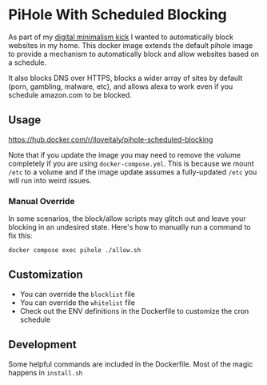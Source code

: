 # PiHole With Scheduled Blocking

As part of my [digital minimalism kick](https://mikebian.co/tag/digital-minimalism/) I wanted to automatically block websites in my home. This docker image extends the default pihole image to provide a mechanism to automatically block and allow websites based on a schedule.

It also blocks DNS over HTTPS, blocks a wider array of sites by default (porn, gambling, malware, etc), and allows alexa to work even if you schedule amazon.com to be blocked.

## Usage

https://hub.docker.com/r/iloveitaly/pihole-scheduled-blocking

Note that if you update the image you may need to remove the volume completely if you are using `docker-compose.yml`. This is because we mount `/etc` to a volume and if the image update assumes a fully-updated `/etc` you will run into weird issues.

### Manual Override

In some scenarios, the block/allow scripts may glitch out and leave your blocking in an undesired state. Here's how to manually run a command to fix this:

```shell
docker compose exec pihole ./allow.sh
```

## Customization

* You can override the `blocklist` file
* You can override the `whitelist` file
* Check out the ENV definitions in the Dockerfile to customize the cron schedule

## Development

Some helpful commands are included in the Dockerfile. Most of the magic happens in `install.sh`
